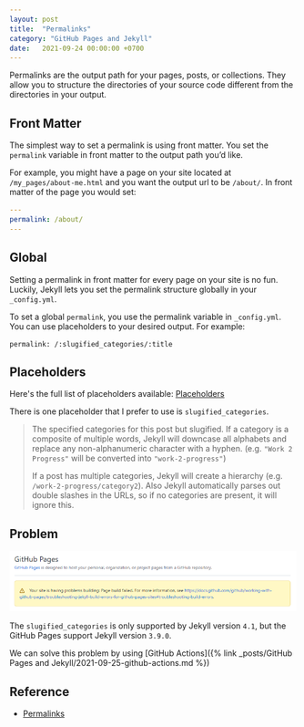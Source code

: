 ```yaml
---
layout: post
title:  "Permalinks"
category: "GitHub Pages and Jekyll"
date:   2021-09-24 00:00:00 +0700
---
```


Permalinks are the output path for your pages, posts, or collections. They allow you to structure the directories of your source code different from the directories in your output.

## Front Matter
The simplest way to set a permalink is using front matter. You set the `permalink` variable in front matter to the output path you’d like.

For example, you might have a page on your site located at `/my_pages/about-me.html` and you want the output url to be `/about/`. In front matter of the page you would set:

```yml
---
permalink: /about/
---
```

## Global
Setting a permalink in front matter for every page on your site is no fun. Luckily, Jekyll lets you set the permalink structure globally in your `_config.yml`.

To set a global `permalink`, you use the permalink variable in `_config.yml`. You can use placeholders to your desired output. For example:
```
permalink: /:slugified_categories/:title
```

## Placeholders
Here's the full list of placeholders available: [Placeholders](https://jekyllrb.com/docs/permalinks/#placeholders)

There is one placeholder that I prefer to use is `slugified_categories`.

>The specified categories for this post but slugified. If a category is a composite of multiple words, Jekyll will downcase all alphabets and replace any non-alphanumeric character with a hyphen. (e.g. ``"Work 2 Progress"`` will be converted into ``"work-2-progress"``)
>
>If a post has multiple categories, Jekyll will create a hierarchy (e.g. ``/work-2-progress/category2``). Also Jekyll automatically parses out double slashes in the URLs, so if no categories are present, it will ignore this.

## Problem
![shot_211015_150453](../../assets/img/github-pages-and-jekyll/shot_211015_150453.png)

The `slugified_categories` is only supported by Jekyll version `4.1`, but the GitHub Pages support Jekyll version `3.9.0`.

We can solve this problem by using [GitHub Actions]({% link _posts/GitHub Pages and Jekyll/2021-09-25-github-actions.md %})

## Reference
- [Permalinks](https://jekyllrb.com/docs/permalinks/)